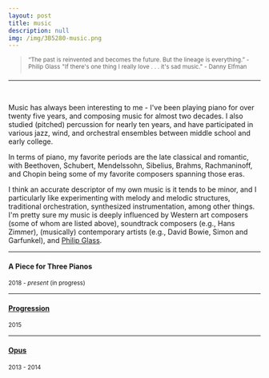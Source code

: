 ```yaml
---
layout: post
title: music
description: null
img: /img/3B5280-music.png
---
```


> <sup>“The past is reinvented and becomes the future. But the lineage is everything.” - Philip Glass</sup>
> <sup>"If there's one thing I really love . . . it's sad music." - Danny Elfman</sup>

***

<br/>

Music has always been interesting to me - I've been playing piano for over twenty five years, and composing music for almost two decades. I also studied (pitched) percussion for nearly ten years, and have participated in various jazz, wind, and orchestral ensembles between middle school and early college.

In terms of piano, my favorite periods are the late classical and romantic, with Beethoven, Schubert, Mendelssohn, Sibelius, Brahms, Rachmaninoff, and Chopin being some of my favorite composers spanning those eras. 

I think an accurate descriptor of my own music is it tends to be minor, and I particularly like experimenting with melody and melodic structures, traditional orchestration, synthesized instrumentation, among other things. I'm pretty sure my music is deeply influenced by Western art composers (some of whom are listed above), soundtrack composers (e.g., Hans Zimmer), (musically) contemporary artists (e.g., David Bowie, Simon and Garfunkel), and [Philip Glass](http://en.wikipedia.org/wiki/Philip_Glass).

***

<sub></sub>
<h4>A Piece for Three Pianos</h4>
<sup>2018 - <em>present</em> (in progress)</sup>

***

<sub></sub>
<h4><a href="http://jared-desjardins.github.io/music/progression">Progression</a></h4>
<sup>2015</sup>

***
<sub></sub>
<h4><a href="http://jared-desjardins.github.io/music/opus1">Opus</a></h4>
<sup>2013 - 2014</sup>

<!--

***
<sub></sub>
<h4><a href="http://jared-desjardins.github.io/music/fragmenta">Fragmenta</a></h4>
<sup>2006 - 2007</sup>

***
<sub></sub>
<h4><a href="http://jared-desjardins.github.io/music/early">Earlier Stuff</a></h4>
<sup>1999 - 2008</sup>  

-->
